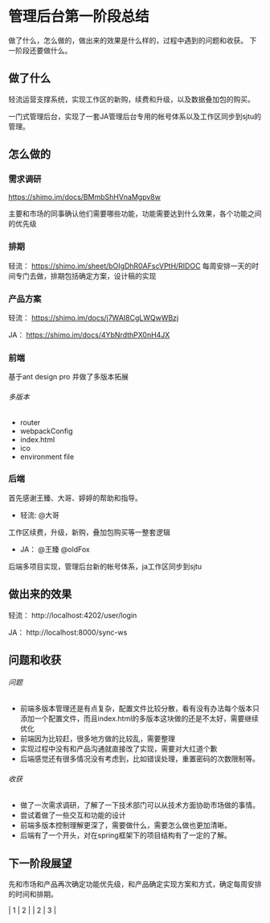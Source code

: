 # 管理后台第一阶段总结
做了什么，怎么做的，做出来的效果是什么样的，过程中遇到的问题和收获。
下一阶段还要做什么。

## 做了什么

轻流运营支撑系统，实现工作区的新购，续费和升级，以及数据叠加包的购买。

一门式管理后台，实现了一套JA管理后台专用的帐号体系以及工作区同步到sjtu的管理。

## 怎么做的

### 需求调研
https://shimo.im/docs/BMmbShHVnaMgpv8w

主要和市场的同事确认他们需要哪些功能，功能需要达到什么效果，各个功能之间的优先级

### 排期

轻流： https://shimo.im/sheet/bOIgDhR0AFscVPtH/RIDOC
每周安排一天的时间专门去做，排期包括确定方案，设计稿的实现

### 产品方案

轻流： https://shimo.im/docs/j7WAI8CgLWQwWBzj

JA： https://shimo.im/docs/4YbNrdthPX0nH4JX

### 前端

基于ant design pro 并做了多版本拓展

###### 多版本

- router
- webpackConfig
- index.html
- ico
- environment file

### 后端

首先感谢王臻、大哥、婷婷的帮助和指导。

- 轻流: @大哥

工作区续费，升级，新购，叠加包购买等一整套逻辑

- JA： @王臻 @oldFox

后端多项目实现，管理后台新的帐号体系，ja工作区同步到sjtu

## 做出来的效果

轻流： http://localhost:4202/user/login

JA： http://localhost:8000/sync-ws

## 问题和收获
###### 问题
- 前端多版本管理还是有点复杂，配置文件比较分散，看有没有办法每个版本只添加一个配置文件，而且index.html的多版本这块做的还是不太好，需要继续优化
- 前端因为比较赶，很多地方做的比较乱，需要整理
- 实现过程中没有和产品沟通就直接改了实现，需要对大红道个歉
- 后端感觉还有很多情况没有考虑到，比如错误处理，重置密码的次数限制等。

###### 收获
- 做了一次需求调研，了解了一下技术部门可以从技术方面协助市场做的事情。
- 尝试着做了一些交互和功能的设计
- 前端多版本控制理解更深了，需要做什么，需要怎么做也更加清晰。
- 后端有了一个开头，对在spring框架下的项目结构有了一定的了解。


## 下一阶段展望

先和市场和产品再次确定功能优先级，和产品确定实现方案和方式，确定每周安排的时间和排期。


| 1 | 2 |
| 2 | 3 |

